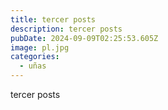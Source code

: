 ```yaml
---
title: tercer posts
description: tercer posts
pubDate: 2024-09-09T02:25:53.605Z
image: pl.jpg
categories:
  - uñas
---
```

tercer posts